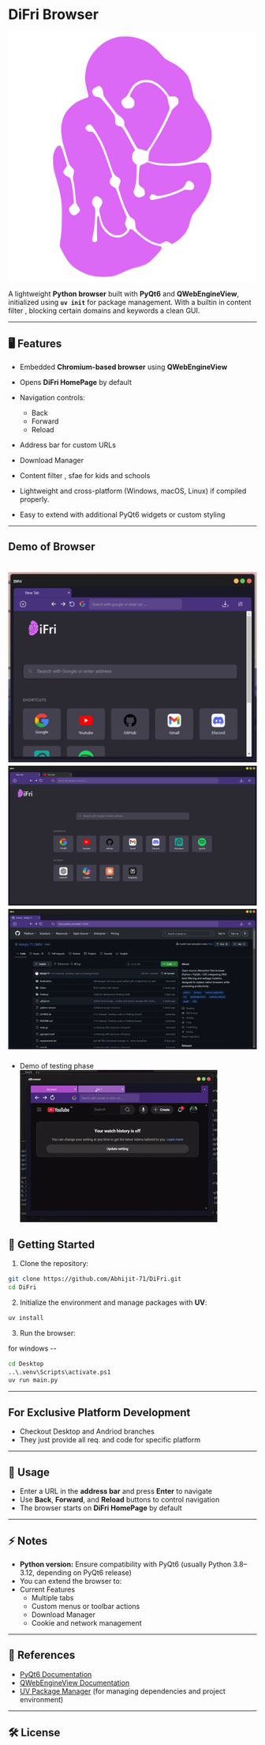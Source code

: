 

# DiFri Browser
![Project logo](Desktop/svg/dbrowser_logo.svg)



A lightweight **Python browser** built with **PyQt6** and **QWebEngineView**, initialized using **`uv init`** for package management.
With a builtin in content filter , blocking certain domains and keywords a clean GUI.

---

## 🖥 Features

* Embedded **Chromium-based browser** using **QWebEngineView**
* Opens **DiFri HomePage** by default
* Navigation controls:

  * Back
  * Forward
  * Reload
* Address bar for custom URLs
* Download Manager
* Content filter , sfae for kids and schools
* Lightweight and cross-platform (Windows, macOS, Linux) if compiled properly.
* Easy to extend with additional PyQt6 widgets or custom styling

---

## Demo of Browser

![Alt text](Demo/img-1.png)
![Alt text](Demo/img-2.png)
![Alt text](Demo/img-3.png)
===============================
* Demo of testing phase
![Alt text](Demo/demo-gif.gif)



## 🚀 Getting Started

1. Clone the repository:

```bash
git clone https://github.com/Abhijit-71/DiFri.git
cd DiFri
```

2. Initialize the environment and manage packages with **UV**:

```bash
uv install
```

3. Run the browser:

for windows --

```bash
cd Desktop
..\.venv\Scripts\activate.ps1
uv run main.py
```
---
## For Exclusive Platform Development
* Checkout Desktop and Andriod branches
* They just provide all req. and code for specific platform 
---

## 📝 Usage

* Enter a URL in the **address bar** and press **Enter** to navigate
* Use **Back**, **Forward**, and **Reload** buttons to control navigation
* The browser starts on **DiFri HomePage** by default

---

## ⚡ Notes

* **Python version:** Ensure compatibility with PyQt6 (usually Python 3.8–3.12, depending on PyQt6 release)
* You can extend the browser to:
* Current Features
  * Multiple tabs
  * Custom menus or toolbar actions
  * Download Manager
  * Cookie and network management

---

## 🔗 References

* [PyQt6 Documentation](https://www.riverbankcomputing.com/static/Docs/PyQt6/)
* [QWebEngineView Documentation](https://doc.qt.io/qt-6/qwebengineview.html)
* [UV Package Manager](https://uv.software/) (for managing dependencies and project environment)

---

## 🛠 License


